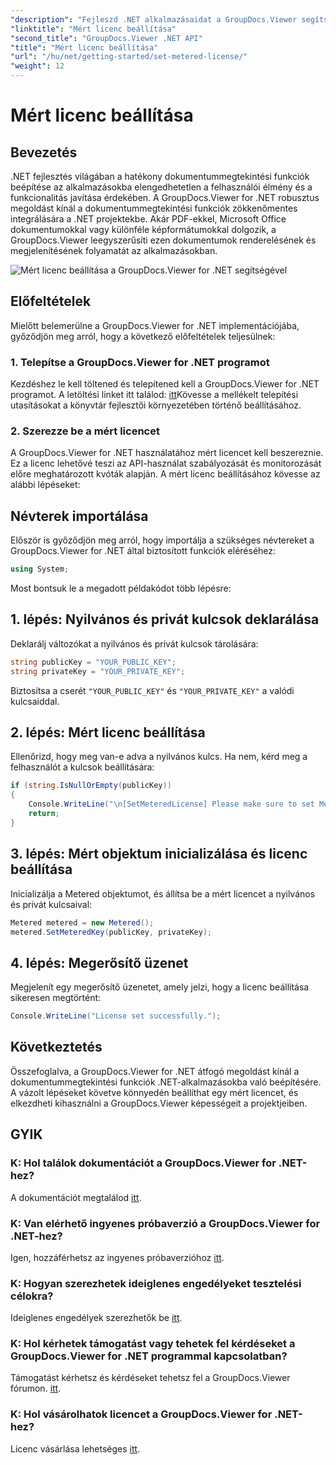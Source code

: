 ```yaml
---
"description": "Fejleszd .NET alkalmazásaidat a GroupDocs.Viewer segítségével a zökkenőmentes dokumentummegtekintés érdekében. Könnyedén integráld a dokumentumrenderelési funkciókat projektjeidbe."
"linktitle": "Mért licenc beállítása"
"second_title": "GroupDocs.Viewer .NET API"
"title": "Mért licenc beállítása"
"url": "/hu/net/getting-started/set-metered-license/"
"weight": 12
---
```


# Mért licenc beállítása

## Bevezetés
.NET fejlesztés világában a hatékony dokumentummegtekintési funkciók beépítése az alkalmazásokba elengedhetetlen a felhasználói élmény és a funkcionalitás javítása érdekében. A GroupDocs.Viewer for .NET robusztus megoldást kínál a dokumentummegtekintési funkciók zökkenőmentes integrálására a .NET projektekbe. Akár PDF-ekkel, Microsoft Office dokumentumokkal vagy különféle képformátumokkal dolgozik, a GroupDocs.Viewer leegyszerűsíti ezen dokumentumok renderelésének és megjelenítésének folyamatát az alkalmazásokban.

![Mért licenc beállítása a GroupDocs.Viewer for .NET segítségével](/viewer/getting-started/set-metered-license.png)

## Előfeltételek
Mielőtt belemerülne a GroupDocs.Viewer for .NET implementációjába, győződjön meg arról, hogy a következő előfeltételek teljesülnek:
### 1. Telepítse a GroupDocs.Viewer for .NET programot
Kezdéshez le kell töltened és telepítened kell a GroupDocs.Viewer for .NET programot. A letöltési linket itt találod: [itt](https://releases.groupdocs.com/viewer/net/)Kövesse a mellékelt telepítési utasításokat a könyvtár fejlesztői környezetében történő beállításához.
### 2. Szerezze be a mért licencet
A GroupDocs.Viewer for .NET használatához mért licencet kell beszereznie. Ez a licenc lehetővé teszi az API-használat szabályozását és monitorozását előre meghatározott kvóták alapján. A mért licenc beállításához kövesse az alábbi lépéseket:

## Névterek importálása
Először is győződjön meg arról, hogy importálja a szükséges névtereket a GroupDocs.Viewer for .NET által biztosított funkciók eléréséhez:
```csharp
using System;
```

Most bontsuk le a megadott példakódot több lépésre:
## 1. lépés: Nyilvános és privát kulcsok deklarálása
Deklarálj változókat a nyilvános és privát kulcsok tárolására:
```csharp
string publicKey = "YOUR_PUBLIC_KEY";
string privateKey = "YOUR_PRIVATE_KEY";
```
Biztosítsa a cserét `"YOUR_PUBLIC_KEY"` és `"YOUR_PRIVATE_KEY"` a valódi kulcsaiddal.
## 2. lépés: Mért licenc beállítása
Ellenőrizd, hogy meg van-e adva a nyilvános kulcs. Ha nem, kérd meg a felhasználót a kulcsok beállítására:
```csharp
if (string.IsNullOrEmpty(publicKey))
{
    Console.WriteLine("\n[SetMeteredLicense] Please make sure to set Metered keys. Learn more at https://purchase.groupdocs.com/faqs/licensing/metered.");
    return;
}
```
## 3. lépés: Mért objektum inicializálása és licenc beállítása
Inicializálja a Metered objektumot, és állítsa be a mért licencet a nyilvános és privát kulcsaival:
```csharp
Metered metered = new Metered();
metered.SetMeteredKey(publicKey, privateKey);
```
## 4. lépés: Megerősítő üzenet
Megjelenít egy megerősítő üzenetet, amely jelzi, hogy a licenc beállítása sikeresen megtörtént:
```csharp
Console.WriteLine("License set successfully.");
```

## Következtetés
Összefoglalva, a GroupDocs.Viewer for .NET átfogó megoldást kínál a dokumentummegtekintési funkciók .NET-alkalmazásokba való beépítésére. A vázolt lépéseket követve könnyedén beállíthat egy mért licencet, és elkezdheti kihasználni a GroupDocs.Viewer képességeit a projektjeiben.
## GYIK
### K: Hol találok dokumentációt a GroupDocs.Viewer for .NET-hez?
A dokumentációt megtalálod [itt](https://tutorials.groupdocs.com/viewer/net/).
### K: Van elérhető ingyenes próbaverzió a GroupDocs.Viewer for .NET-hez?
Igen, hozzáférhetsz az ingyenes próbaverzióhoz [itt](https://releases.groupdocs.com/).
### K: Hogyan szerezhetek ideiglenes engedélyeket tesztelési célokra?
Ideiglenes engedélyek szerezhetők be [itt](https://purchase.groupdocs.com/temporary-license/).
### K: Hol kérhetek támogatást vagy tehetek fel kérdéseket a GroupDocs.Viewer for .NET programmal kapcsolatban?
Támogatást kérhetsz és kérdéseket tehetsz fel a GroupDocs.Viewer fórumon. [itt](https://forum.groupdocs.com/c/viewer/9).
### K: Hol vásárolhatok licencet a GroupDocs.Viewer for .NET-hez?
Licenc vásárlása lehetséges [itt](https://purchase.groupdocs.com/buy).